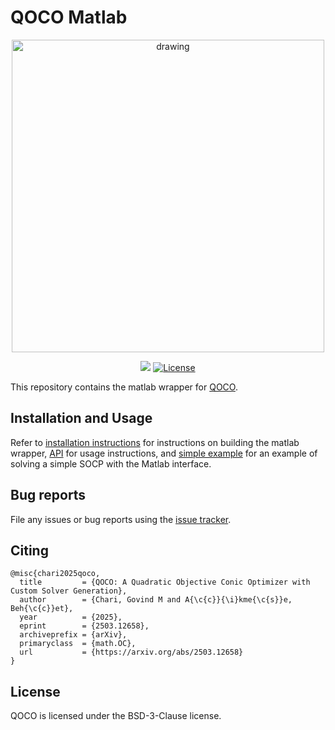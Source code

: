 # QOCO Matlab

<p align="center">
  <img src="https://github.com/user-attachments/assets/7bd44fa7-d198-4739-bb79-a5c15e04a8de" alt="drawing" width="500"/>
</p>

<p align="center">
  <a href="https://arxiv.org/abs/2503.12658"><img src="http://img.shields.io/badge/arXiv-2503.12658-B31B1B.svg"/></a>
  <a href="https://opensource.org/licenses/BSD-3-Clause"><img src="https://img.shields.io/badge/License-BSD_3--Clause-blue.svg" alt="License" /></a>
</p>

This repository contains the matlab wrapper for [QOCO](https://github.com/qoco-org/qoco).

## Installation and Usage

Refer to [installation instructions](https://qoco-org.github.io/qoco/install/matlab.html) for instructions on building the matlab wrapper, [API](https://qoco-org.github.io/qoco/api/matlab.html#matlab-interface) for usage instructions, and [simple example](https://qoco-org.github.io/qoco/examples/simple_example.html#simple-example) for an example of solving a simple SOCP with the Matlab interface.

## Bug reports

File any issues or bug reports using the [issue tracker](https://github.com/qoco-org/qoco-matlab/issues).

## Citing
```
@misc{chari2025qoco,
  title         = {QOCO: A Quadratic Objective Conic Optimizer with Custom Solver Generation},
  author        = {Chari, Govind M and A{\c{c}}{\i}kme{\c{s}}e, Beh{\c{c}}et},
  year          = {2025},
  eprint        = {2503.12658},
  archiveprefix = {arXiv},
  primaryclass  = {math.OC},
  url           = {https://arxiv.org/abs/2503.12658}
}
```

## License

QOCO is licensed under the BSD-3-Clause license.
